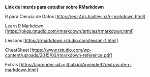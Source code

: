 **Link de interés para estudiar sobre RMarkdown**

R para Ciencia de Datos [https://es.r4ds.hadley.nz/r-markdown.html]

Learn R Markdown [https://pkgs.rstudio.com/rmarkdown/articles/rmarkdown.html]

Lessons [https://rmarkdown.rstudio.com/lesson-1.html]

CheatSheet [https://www.rstudio.com/wp-content/uploads/2015/03/rmarkdown-reference.pdf]

Extras [https://aprender-uib.github.io/AprendeR2/extras-de-r-markdown.html]
